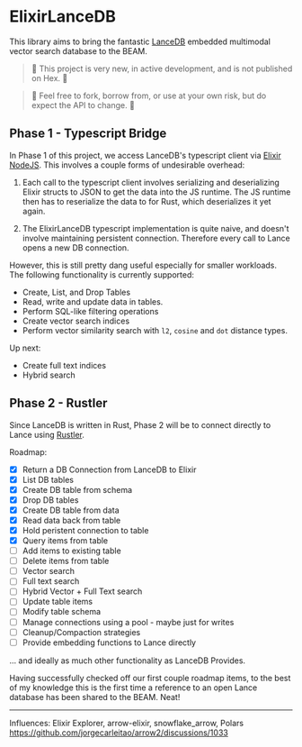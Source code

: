 # ElixirLanceDB

This library aims to bring the fantastic [LanceDB](https://lancedb.github.io/lancedb/) embedded multimodal vector search database to the BEAM.

> 🚧 This project is very new, in active development, and is not published on Hex. 🚧

> 🚧 Feel free to fork, borrow from, or use at your own risk, but do expect the API to change. 🚧


## Phase 1 - Typescript Bridge

In Phase 1 of this project, we access LanceDB's typescript client via [Elixir NodeJS](https://hexdocs.pm/nodejs/readme.html). This involves a couple forms of undesirable overhead:

1. Each call to the typescript client involves serializing and deserializing Elixir structs to JSON to get the data into the JS runtime. The JS runtime then has to reserialize the data to for Rust, which deserializes it yet again.

2. The ElixirLanceDB typescript implementation is quite naive, and doesn't involve maintaining persistent connection. Therefore every call to Lance opens a new DB connection.

However, this is still pretty dang useful especially for smaller workloads. The following functionality is currently supported:

- Create, List, and Drop Tables
- Read, write and update data in tables.
- Perform SQL-like filtering operations 
- Create vector search indices
- Perform vector similarity search with `l2`, `cosine` and `dot` distance types. 

Up next:
- Create full text indices
- Hybrid search

## Phase 2 - Rustler

Since LanceDB is written in Rust, Phase 2 will be to connect directly to Lance using [Rustler](https://github.com/rusterlium/rustler). 

Roadmap:

- [X] Return a DB Connection from LanceDB to Elixir
- [X] List DB tables
- [X] Create DB table from schema
- [X] Drop DB tables
- [X] Create DB table from data
- [X] Read data back from table
- [X] Hold peristent connection to table
- [X] Query items from table
- [ ] Add items to existing table
- [ ] Delete items from table
- [ ] Vector search
- [ ] Full text search
- [ ] Hybrid Vector + Full Text search
- [ ] Update table items
- [ ] Modify table schema 
- [ ] Manage connections using a pool - maybe just for writes
- [ ] Cleanup/Compaction strategies
- [ ] Provide embedding functions to Lance directly

... and ideally as much other functionality as LanceDB Provides.

Having successfully checked off our first couple roadmap items, to the best of my knowledge this is the first time a reference to an open Lance database has been shared to the BEAM. Neat!


---

Influences:
Elixir Explorer, arrow-elixir, snowflake_arrow, Polars
https://github.com/jorgecarleitao/arrow2/discussions/1033





<!-- ## Installation -->


<!-- If [available in Hex](https://hex.pm/docs/publish), the package can be installed
by adding `elixir_lancedb` to your list of dependencies in `mix.exs`:

```elixir
def deps do
  [
    {:elixir_lancedb, "~> 0.1.0"}
  ]
end
```

Documentation can be generated with [ExDoc](https://github.com/elixir-lang/ex_doc)
and published on [HexDocs](https://hexdocs.pm). Once published, the docs can
be found at <https://hexdocs.pm/elixir_lancedb>.
 -->
